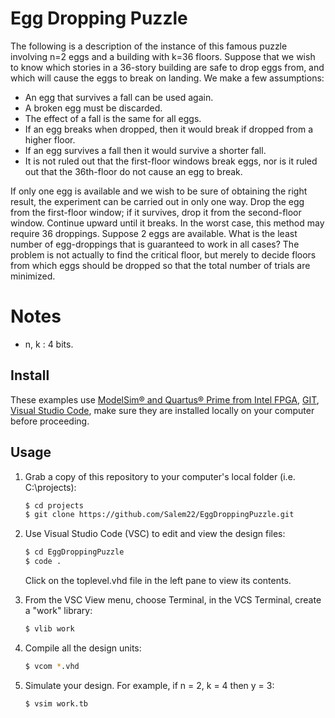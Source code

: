 # Egg Dropping Puzzle
The following is a description of the instance of this famous puzzle involving n=2 eggs and a building with k=36 floors.
Suppose that we wish to know which stories in a 36-story building are safe to drop eggs from, and which will cause the eggs to break on landing. We make a few assumptions:
- An egg that survives a fall can be used again.
- A broken egg must be discarded.
- The effect of a fall is the same for all eggs.
- If an egg breaks when dropped, then it would break if dropped from a higher floor.
- If an egg survives a fall then it would survive a shorter fall.
- It is not ruled out that the first-floor windows break eggs, nor is it ruled out that the 36th-floor do not cause an egg to break.



If only one egg is available and we wish to be sure of obtaining the right result, the experiment can be carried out in only one way. Drop the egg from the first-floor window; if it survives, drop it from the second-floor window. Continue upward until it breaks. In the worst case, this method may require 36 droppings. Suppose 2 eggs are available. What is the least number of egg-droppings that is guaranteed to work in all cases?
The problem is not actually to find the critical floor, but merely to decide floors from which eggs should be dropped so that the total number of trials are minimized.


# Notes
- n, k : 4 bits.

## Install

These examples use [ModelSim&reg; and Quartus&reg; Prime from Intel FPGA](http://fpgasoftware.intel.com/?edition=lite), [GIT](https://git-scm.com/download/win), [Visual Studio Code](https://code.visualstudio.com/download), make sure they are installed locally on your computer before proceeding.

## Usage

1. Grab a copy of this repository to your computer's local folder (i.e. C:\projects):

    ```sh
    $ cd projects
    $ git clone https://github.com/Salem22/EggDroppingPuzzle.git
    ```
2. Use Visual Studio Code (VSC) to edit and view the design files:

    ```sh
    $ cd EggDroppingPuzzle
    $ code .
    ```
    Click on the toplevel.vhd file in the left pane to view its contents.
    
3. From the VSC View menu, choose Terminal, in the VCS Terminal, create a "work" library:

    ```sh
    $ vlib work
    ```
    
4. Compile all the design units:

    ```sh
    $ vcom *.vhd
    ```
    
5. Simulate your design. For example, if n = 2, k = 4 then y = 3:

    ```sh
    $ vsim work.tb
    ```
